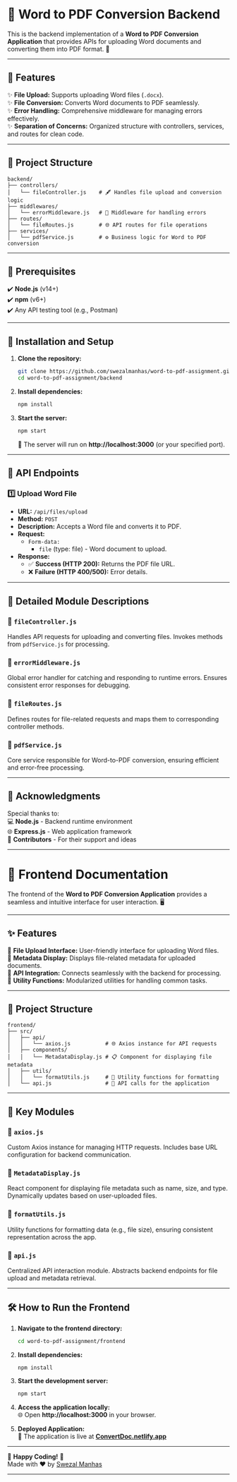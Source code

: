 



# 📝 Word to PDF Conversion Backend

This is the backend implementation of a **Word to PDF Conversion Application** that provides APIs for uploading Word documents and converting them into PDF format. 🚀

---

## 🌟 Features

✨ **File Upload:** Supports uploading Word files (`.docx`).  
✨ **File Conversion:** Converts Word documents to PDF seamlessly.  
✨ **Error Handling:** Comprehensive middleware for managing errors effectively.  
✨ **Separation of Concerns:** Organized structure with controllers, services, and routes for clean code.  

---

## 📁 Project Structure

```
backend/
├── controllers/
│   └── fileController.js    # 🖋 Handles file upload and conversion logic
├── middlewares/
│   └── errorMiddleware.js   # 🚨 Middleware for handling errors
├── routes/
│   └── fileRoutes.js        # 🌐 API routes for file operations
├── services/
│   └── pdfService.js        # ⚙️ Business logic for Word to PDF conversion
```

---

## 🔧 Prerequisites

✔️ **Node.js** (v14+)  
✔️ **npm** (v6+)  
✔️ Any API testing tool (e.g., Postman)  

---

## 🚀 Installation and Setup

1. **Clone the repository:**  
   ```bash
   git clone https://github.com/swezalmanhas/word-to-pdf-assignment.git
   cd word-to-pdf-assignment/backend
   ```

2. **Install dependencies:**  
   ```bash
   npm install
   ```

3. **Start the server:**  
   ```bash
   npm start
   ```

   🎉 The server will run on **http://localhost:3000** (or your specified port).

---

## 🔗 API Endpoints

### 1️⃣ **Upload Word File**  
   - **URL:** `/api/files/upload`  
   - **Method:** `POST`  
   - **Description:** Accepts a Word file and converts it to PDF.  
   - **Request:**  
     - `Form-data:`  
       - `file` (type: file) - Word document to upload.  
   - **Response:**  
     - ✅ **Success (HTTP 200):** Returns the PDF file URL.  
     - ❌ **Failure (HTTP 400/500):** Error details.  

---

## 📂 Detailed Module Descriptions

### 🔹 `fileController.js`  
Handles API requests for uploading and converting files. Invokes methods from `pdfService.js` for processing.

### 🔹 `errorMiddleware.js`  
Global error handler for catching and responding to runtime errors. Ensures consistent error responses for debugging.

### 🔹 `fileRoutes.js`  
Defines routes for file-related requests and maps them to corresponding controller methods.

### 🔹 `pdfService.js`  
Core service responsible for Word-to-PDF conversion, ensuring efficient and error-free processing.

---

## 🙌 Acknowledgments

Special thanks to:  
💻 **Node.js** - Backend runtime environment  
🌐 **Express.js** - Web application framework  
🎉 **Contributors** - For their support and ideas  

---

# 🌈 Frontend Documentation

The frontend of the **Word to PDF Conversion Application** provides a seamless and intuitive interface for user interaction. 🖥️

---

## ✨ Features

🌟 **File Upload Interface:** User-friendly interface for uploading Word files.  
🌟 **Metadata Display:** Displays file-related metadata for uploaded documents.  
🌟 **API Integration:** Connects seamlessly with the backend for processing.  
🌟 **Utility Functions:** Modularized utilities for handling common tasks.  

---

## 📁 Project Structure

```
frontend/
├── src/
│   ├── api/
│   │   └── axios.js           # 🌐 Axios instance for API requests
│   ├── components/
│   │   └── MetadataDisplay.js # 📋 Component for displaying file metadata
│   ├── utils/
│   │   └── formatUtils.js     # 🔧 Utility functions for formatting
│   └── api.js                 # 🔌 API calls for the application
```

---

## 📂 Key Modules

### 🔹 `axios.js`  
Custom Axios instance for managing HTTP requests. Includes base URL configuration for backend communication.

### 🔹 `MetadataDisplay.js`  
React component for displaying file metadata such as name, size, and type. Dynamically updates based on user-uploaded files.

### 🔹 `formatUtils.js`  
Utility functions for formatting data (e.g., file size), ensuring consistent representation across the app.

### 🔹 `api.js`  
Centralized API interaction module. Abstracts backend endpoints for file upload and metadata retrieval.

---

## 🛠️ How to Run the Frontend

1. **Navigate to the frontend directory:**  
   ```bash
   cd word-to-pdf-assignment/frontend
   ```

2. **Install dependencies:**  
   ```bash
   npm install
   ```

3. **Start the development server:**  
   ```bash
   npm start
   ```

4. **Access the application locally:**  
   🌐 Open **http://localhost:3000** in your browser.  

5. **Deployed Application:**  
   🎉 The application is live at **[ConvertDoc.netlify.app](https://convertdoc.netlify.app)**  

---

🎉 **Happy Coding!** 🚀  
Made with ❤️ by [Swezal Manhas](https://github.com/swezalmanhas)  

--- 
